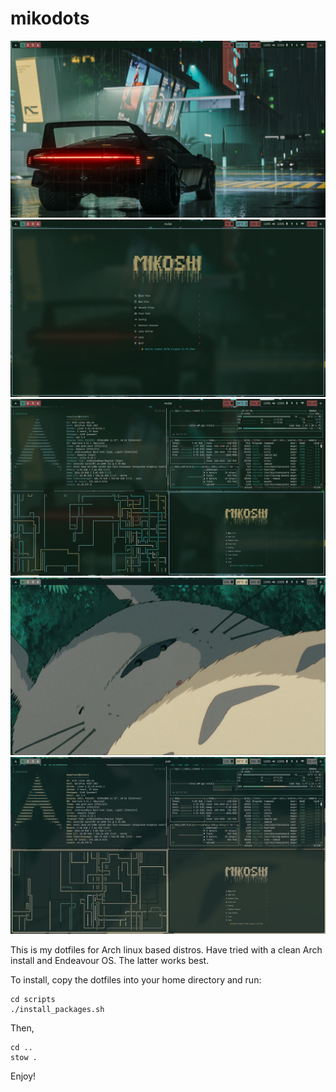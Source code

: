 # mikodots

![desktop1](files/desktop1.png) ![desktop2](files/desktop2.png) ![desktop3](files/desktop3.png)
![desktop4](files/desktop4.png) ![desktop5](files/desktop5.png)

This is my dotfiles for Arch linux based distros. Have tried with a clean Arch install and Endeavour OS. The latter works best.

To install, copy the dotfiles into your home directory and run:

```
cd scripts
./install_packages.sh
```

Then,

```
cd ..
stow .
```

Enjoy!
